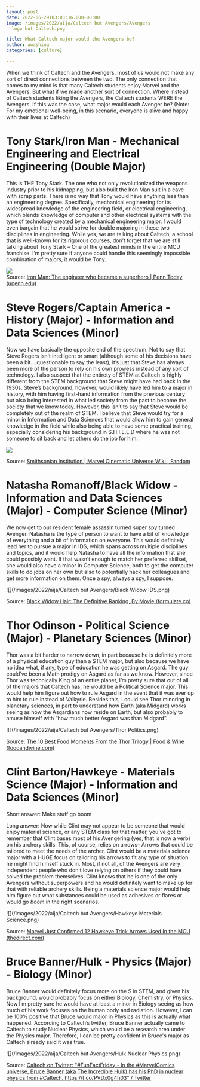 ```yaml
---
layout: post
date: 2022-06-29T03:03:16.000+00:00
image: /images/2022/aija/Caltech but Avengers/Avengers
  logo but Caltech.png

title: What Caltech major would the Avengers be?
author: awashing
categories: [culture]

---
```

When we think of Caltech and the Avengers, most of us would not make any sort of direct connections between the two. The only connection that comes to my mind is that many Caltech students enjoy Marvel and the Avengers. But what if we made another sort of connection. Where instead of Caltech students liking the Avengers, the Caltech students WERE the Avengers. If this was the case, what major would each Avenger be? (Note: For my emotional well-being, in this scenario, everyone is alive and happy with their lives at Caltech)

# Tony Stark/Iron Man - Mechanical Engineering and Electrical Engineering (Double Major)

This is THE Tony Stark. The one who not only revolutionized the weapons industry prior to his kidnapping, but also built the Iron Man suit in a cave with scrap parts. There is no way that Tony would have anything less than an engineering degree. Specifically, mechanical engineering for its widespread knowledge of the engineering field, or electrical engineering, which blends knowledge of computer and other electrical systems with the type of technology created by a mechanical engineering major. I would even bargain that he would strive for double majoring in these two disciplines in engineering. While yes, we are talking about Caltech, a school that is well-known for its rigorous courses, don’t forget that we are still talking about Tony Stark – One of the greatest minds in the entire MCU franchise. I’m pretty sure if anyone could handle this seemingly impossible combination of majors, it would be Tony.

![](/images/2022/aija/Caltech%20but%20Avengers/Iron%20Man%20Engineering.png)  
Source: [Iron Man: The engineer who became a superhero | Penn Today (upenn.edu)](https://penntoday.upenn.edu/news/iron-man-engineer-who-became-superhero)

# Steve Rogers/Captain America - History (Major) - Information and Data Sciences (Minor)

Now we have basically the opposite end of the spectrum. Not to say that Steve Rogers isn’t intelligent or smart (although some of his decisions have been a bit….questionable to say the least), it’s just that Steve has always been more of the person to rely on his own prowess instead of any sort of technology. I also suspect that the entirety of STEM at Caltech is highly different from the STEM background that Steve might have had back in the 1930s. Steve’s background, however, would likely have led him to a major in history, with him having first-hand information from the previous century but also being interested in what led society from the past to become the society that we know today. However, this isn’t to say that Steve would be completely out of the realm of STEM. I believe that Steve would try for a minor in Information and Data Sciences that would allow him to gain general knowledge in the field while also being able to have some practical training, especially considering his background in S.H.I.E.L.D where he was not someone to sit back and let others do the job for him.

![](/images/2022/aija/Caltech%20but%20Avengers/Captain%20America%20History1.png)

Source: [Smithsonian Institution | Marvel Cinematic Universe Wiki | Fandom](https://marvelcinematicuniverse.fandom.com/wiki/Smithsonian_Institution)

# 

# Natasha Romanoff/Black Widow - Information and Data Sciences (Major) - Computer Science (Minor)

We now get to our resident female assassin turned super spy turned Avenger. Natasha is the type of person to want to have a bit of knowledge of everything and a bit of information on everyone. This would definitely lead her to pursue a major in IDS, which spans across multiple disciplines and topics, and it would help Natasha to have all the information that she could possibly want. If that wasn’t enough to match her preferred skillset, she would also have a minor in Computer Science, both to get the computer skills to do jobs on her own but also to potentially hack her colleagues and get more information on them. Once a spy, always a spy, I suppose.

![](/images/2022/aija/Caltech but Avengers/Black Widow IDS.png)

Source: [Black Widow Hair: The Definitive Ranking, By Movie (formulate.co)](https://www.formulate.co/journal/p/black-widow-hair)

# Thor Odinson - Political Science (Major) - Planetary Sciences (Minor)

Thor was a bit harder to narrow down, in part because he is definitely more of a physical education guy than a STEM major, but also because we have no idea what, if any, type of education he was getting on Asgard. The guy could’ve been a Math prodigy on Asgard as far as we know. However, since Thor was technically King of an entire planet, I’m pretty sure that out of all of the majors that Caltech has, he would be a Political Science major. This would help him figure out how to rule Asgard in the event that it was ever up to him to rule instead of Valkyrie. Besides this, I could see Thor minoring in planetary sciences, in part to understand how Earth (aka Midgard) works seeing as how the Asgardians now reside on Earth, but also probably to amuse himself with “how much better Asgard was than Midgard”.

![](/images/2022/aija/Caltech but Avengers/Thor Politics.png)

Source: [The 10 Best Food Moments From the Thor Trilogy | Food & Wine (foodandwine.com)](https://www.foodandwine.com/news/marvel-thor-food-moments)

# Clint Barton/Hawkeye - Materials Science (Major) - Information and Data Sciences (Minor)

Short answer: Make stuff go boom

Long answer: Now while Clint may not appear to be someone that would enjoy material science, or any STEM class for that matter, you’ve got to remember that Clint bases most of his Avengering (yes, that is now a verb) on his archery skills. This, of course, relies on arrows– Arrows that could be tailored to meet the needs of the archer. Clint would be a materials science major with a HUGE focus on tailoring his arrows to fit any type of situation he might find himself stuck in. Most, if not all, of the Avengers are very independent people who don’t love relying on others if they could have solved the problem themselves. Clint knows that he is one of the only Avengers without superpowers and he would definitely want to make up for that with reliable archery skills. Being a materials science major would help him figure out what substances could be used as adhesives or flares or would go _boom_ in the right scenarios.

![](/images/2022/aija/Caltech but Avengers/Hawkeye Materials Science.png)

Source: [Marvel Just Confirmed 12 Hawkeye Trick Arrows Used In the MCU (thedirect.com)](https://thedirect.com/article/marvel-hawkeye-trick-arrows-mcu)

# Bruce Banner/Hulk - Physics (Major) - Biology (Minor)

Bruce Banner would definitely focus more on the S in STEM, and given his background, would probably focus on either Biology, Chemistry, or Physics. Now I’m pretty sure he would have at least a minor in Biology seeing as how much of his work focuses on the human body and radiation. However, I can be 100% positive that Bruce would major in Physics as this is actually what happened. According to Caltech’s twitter, Bruce Banner actually came to Caltech to study Nuclear Physics, which would be a research area under the Physics major. Therefore, I can be pretty confident in Bruce's major as Caltech already said it was true.

![](/images/2022/aija/Caltech but Avengers/Hulk Nuclear Physics.png)

Source: [Caltech on Twitter: "#FunFactFriday - In the #MarvelComics universe, Bruce Banner (aka The Incredible Hulk) has his PhD in nuclear physics from #Caltech. https://t.co/PVDx0g4h03" / Twitter](https://twitter.com/caltech/status/1203074606262714368)